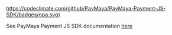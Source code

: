 [https://codeclimate.com/github/PayMaya/PayMaya-Payment-JS-SDK/badges/gpa.svg)](https://codeclimate.com/github/PayMaya/PayMaya-Payment-JS-SDK)

See PayMaya Payment JS SDK documentation <a href="https://staging-dev.paymaya.com/blog/entry/payment-js-sdk" target="_blank">here</a>
